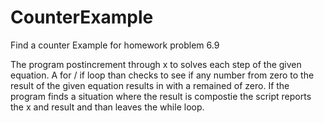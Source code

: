 # CounterExample
Find a counter Example for homework problem 6.9

The program postincrement through x to solves each step of the given equation. A for / if loop than checks to see if any number from zero to the result of the given equation results in with a remained of zero. If the program finds a situation where the result is compostie the script reports the x and result and than leaves the while loop.
